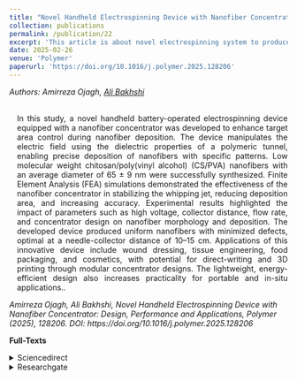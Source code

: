 ```yaml
---
title: "Novel Handheld Electrospinning Device with Nanofiber Concentrator: Design, Performance and Applications"
collection: publications
permalink: /publication/22
excerpt: 'This article is about novel electrospinning system to produce < 50nm nanofibers.'
date: 2025-02-26
venue: 'Polymer'
paperurl: 'https://doi.org/10.1016/j.polymer.2025.128206'
---
```

<address class="author">Authors: Amirreza Ojagh, <a rel="author" href="https://bakhshiali.github.io">Ali Bakhshi</a>
</address><br>

<p align="justify" style="padding-left: 1em">
In this study, a novel handheld battery-operated electrospinning device equipped with a nanofiber concentrator was developed 
  to enhance target area control during nanofiber deposition. The device manipulates the electric field using the dielectric 
  properties of a polymeric tunnel, enabling precise deposition of nanofibers with specific patterns. Low molecular weight 
  chitosan/poly(vinyl alcohol) (CS/PVA) nanofibers with an average diameter of 65 ± 9 nm were successfully synthesized. 
  Finite Element Analysis (FEA) simulations demonstrated the effectiveness of the nanofiber concentrator in stabilizing 
  the whipping jet, reducing deposition area, and increasing accuracy. Experimental results highlighted the impact of 
  parameters such as high voltage, collector distance, flow rate, and concentrator design on nanofiber morphology and deposition. 
  The developed device produced uniform nanofibers with minimized defects, optimal at a needle-collector distance of 10–15 cm. 
  Applications of this innovative device include wound dressing, tissue engineering, food packaging, and cosmetics, with potential 
  for direct-writing and 3D printing through modular concentrator designs. The lightweight, energy-efficient design also increases 
  practicality for portable and in-situ applications..
</p>
<cite> Amirreza Ojagh, Ali Bakhshi, Novel Handheld Electrospinning Device with Nanofiber Concentrator: Design, Performance and Applications, Polymer (2025), 128206.
DOI: https://doi.org/10.1016/j.polymer.2025.128206
</cite>

<b>Full-Texts</b>
<details>
<summary>Sciencedirect</summary>
  <a href="https://doi.org/10.1016/j.polymer.2025.128206"> https://doi.org/10.1016/j.polymer.2025.128206 </a>
</details>
<details>
<summary>Researchgate</summary>
  <a href="https://www.researchgate.net/publication/389356925_Novel_Handheld_Electrospinning_Device_with_Nanofiber_Concentrator_Design_Performance_and_Applications"> https://www.researchgate.net/publication/389356925_Novel_Handheld_Electrospinning_Device_with_Nanofiber_Concentrator_Design_Performance_and_Applications </a>
</details>
